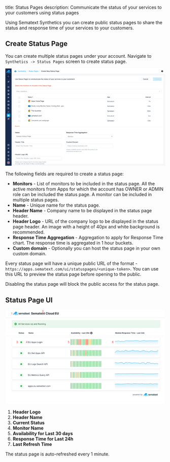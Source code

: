 title: Status Pages
description: Communicate the status of your services to your customers using status pages

Using Sematext Synthetics you can create public status pages to share the status and response time of your services to your customers.

## Create Status Page

You can create multiple status pages under your account. Navigate to `Synthetics -> Status Pages` screen to create status page. 

![Create Status Page](../images/synthetics/status-page-create.png)

The following fields are required to create a status page:

* **Monitors** - List of monitors to be included in the status page. All the active monitors from Apps for which the account has OWNER or ADMIN role can be included the status page. A monitor can be included in multiple status pages.
* **Name** - Unique name for the status page.
* **Header Name** - Company name to be displayed in the status page header.
* **Header Logo** - URL of the company logo to be displayed in the status page header. An image with a height of 40px and white background is recommended.
* **Response Time Aggregation** - Aggregation to apply for Response Time chart. The response time is aggregated in 1 hour buckets.
* **Custom domain** - Optionally you can host the status page in your own custom domain.

Every status page will have a unique public URL of the format - `https://apps.sematext.com/ui/statuspages/<unique-token>`. You can use this URL to preview the status page before opening to the public.

Disabling the status page will block the public access for the status page.

## Status Page UI

![Status Page UI](../images/synthetics/status-page-ui.png)

1. **Header Logo**
2. **Header Name**
3. **Current Status**
4. **Monitor Name**
5. **Availability for Last 30 days**
6. **Response Time for Last 24h**
7. **Last Refresh Time**

The status page is auto-refreshed every 1 minute.
